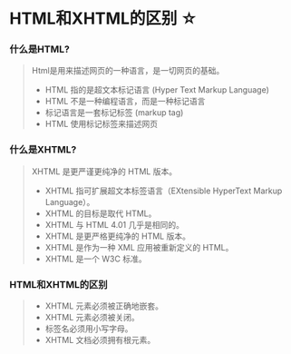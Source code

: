 # HTML和XHTML的区别 ☆

### 什么是HTML?
> Html是用来描述网页的一种语言，是一切网页的基础。
> - HTML 指的是超文本标记语言 (Hyper Text Markup Language)
> - HTML 不是一种编程语言，而是一种标记语言
> - 标记语言是一套标记标签 (markup tag)
> - HTML 使用标记标签来描述网页

### 什么是XHTML?
> XHTML 是更严谨更纯净的 HTML 版本。
> - XHTML 指可扩展超文本标签语言（EXtensible HyperText Markup Language）。
> - XHTML 的目标是取代 HTML。
> - XHTML 与 HTML 4.01 几乎是相同的。
> - XHTML 是更严格更纯净的 HTML 版本。
> - XHTML 是作为一种 XML 应用被重新定义的 HTML。
> - XHTML 是一个 W3C 标准。

### HTML和XHTML的区别
> - XHTML 元素必须被正确地嵌套。
> - XHTML 元素必须被关闭。
> - 标签名必须用小写字母。
> - XHTML 文档必须拥有根元素。








